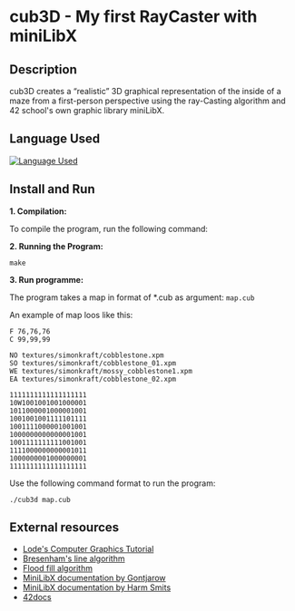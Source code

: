 # cub3D - My first RayCaster with miniLibX

## Description

cub3D creates a “realistic” 3D graphical representation of the inside of a maze from a first-person perspective using the ray-Casting algorithm and 42 school's own graphic library miniLibX.

## Language Used

[![Language Used](https://skills.thijs.gg/icons?i=c)](https://skills.thijs.gg)

## Install and Run

**1. Compilation:**

To compile the program, run the following command:

**2. Running the Program:**

	make

**3. Run programme:**

The program takes a map in format of *.cub as argument:
	`map.cub`

An example of map loos like this:

	F 76,76,76
	C 99,99,99

	NO textures/simonkraft/cobblestone.xpm
	SO textures/simonkraft/cobblestone_01.xpm
	WE textures/simonkraft/mossy_cobblestone1.xpm
	EA textures/simonkraft/cobblestone_02.xpm

	1111111111111111111
	10W1001001001000001
	1011000001000001001
	1001001001111101111
	1001111000001001001
	1000000000000001001
	1001111111111001001
	1111000000000001011
	1000000001000000001
	1111111111111111111

Use the following command format to run the program:

	./cub3d map.cub

## External resources

+ [Lode's Computer Graphics Tutorial](https://lodev.org/cgtutor/raycasting.html)
+ [Bresenham's line algorithm](https://en.wikipedia.org/wiki/Bresenham%27s_line_algorithm)
+ [Flood fill algorithm](https://en.wikipedia.org/wiki/Flood_fill)
+ [MiniLibX documentation by Gontjarow](https://gontjarow.github.io/MiniLibX/)
+ [MiniLibX documentation by Harm Smits](https://harm-smits.github.io/42docs/)
+ [42docs](https://harm-smits.github.io/42docs/projects/cub3d)
